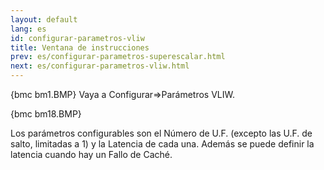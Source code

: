 ```yaml
---
layout: default
lang: es
id: configurar-parametros-vliw
title: Ventana de instrucciones
prev: es/configurar-parametros-superescalar.html
next: es/configurar-parametros-vliw.html
---
```


{bmc bm1.BMP} Vaya a Configurar=>Parámetros VLIW.

{bmc bm18.BMP}

Los parámetros configurables son el Número de U.F. (excepto las U.F. de salto, limitadas a 1) y la Latencia de cada una.
Además se puede definir la latencia cuando hay un Fallo de Caché.
